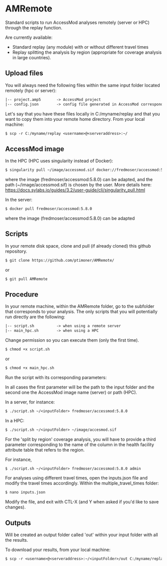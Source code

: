 # AMRemote
Standard scripts to run AccessMod analyses remotely (server or HPC) through the replay function. 

Are currently available:
- Standard replay (any module) with or without different travel times
- Replay splitting the analysis by region (appropriate for coverage analysis in large countries).

## Upload files

You will always need the following files within the same input folder located remotely (hpc or server):

```txt 
|-- project.amp5       -> AccessMod project
|-- config.json        -> config file generated in AccessMod corresponding to the desired analysis
```

Let's say that you have these files locally in C:/myname/replay and that you want to copy them into your remote home directory. From your local machine:

```txt 
$ scp -r C:/myname/replay <username>@<serveraddress>:~/
```

## AccessMod image

In the HPC (HPC uses singularity instead of Docker):

```txt 
$ singularity pull ~/image/accessmod.sif docker://fredmoser/accessmod:5.8.0
```
where the image (fredmoser/accessmod:5.8.0) can be adapted, and the path (~/image/accessmod.sif) is chosen by the user. 
More details here: https://docs.sylabs.io/guides/3.2/user-guide/cli/singularity_pull.html

In the server:

```txt 
$ docker pull fredmoser/accessmod:5.8.0
```
where the image (fredmoser/accessmod:5.8.0) can be adapted

## Scripts

In your remote disk space, clone and pull (if already cloned) this github repository.

```txt 
$ git clone https://github.com/ptimoner/AMRemote/
```

or 

```txt 
$ git pull AMRemote
```
## Procedure

In your remote machine, within the AMRemote folder, go to the subfolder that corresponds to your analysis. The only scripts that you will potentially run directly are the following:

```txt 
|-- script.sh          -> when using a remote server
|-- main_hpc.sh        -> when using a HPC
```
Change permission so you can execute them (only the first time).

```txt 
$ chmod +x script.sh
```

or

```txt 
$ chmod +x main_hpc.sh
```

Run the script with its corresponding parameters:

In all cases the first parameter will be the path to the input folder and the second one the AccessMod image name (server) or path (HPC).

In a server, for instance:

```txt 
$ ./script.sh ~/<inputFolder> fredmoser/accessmod:5.8.0
```
In a HPC:

```txt 
$ ./script.sh ~/<inputFolder> ~/image/accesmod.sif
```
For the 'split by region' coverage analysis, you will have to provide a third parameter corresponding to the name of the column in the health facility attribute table that refers to the region.

For instance, 

```txt 
$ ./script.sh ~/<inputFolder> fredmoser/accessmod:5.8.0 admin
```

For analyses using different travel times, open the inputs.json file and modify the travel times accordingly. Within the multiple_travel_times folder:

```txt 
$ nano inputs.json
```
Modify the file, and exit with CTL-X (and Y when asked if you'd like to save changes).

## Outputs

Will be created an output folder called 'out' within your input folder with all the results.

To download your results, from your local machine:

```txt 
$ scp -r <username>@<serveraddress>:~/<inputFolder>/out C:/myname/replay 
```


